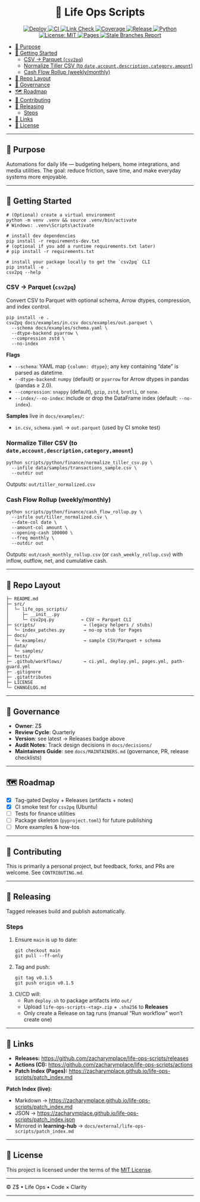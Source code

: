 <h1 align="center">🌱 Life Ops Scripts</h1>

<p align="center">
  <a href="https://github.com/zacharymplace/life-ops-scripts/actions/workflows/deploy.yml">
    <img src="https://github.com/zacharymplace/life-ops-scripts/actions/workflows/deploy.yml/badge.svg?branch=main" alt="Deploy" />
  </a>
  <a href="https://github.com/zacharymplace/life-ops-scripts/actions/workflows/ci.yml">
    <img src="https://github.com/zacharymplace/life-ops-scripts/actions/workflows/ci.yml/badge.svg?branch=main" alt="CI" />
  </a>
  <a href="https://github.com/zacharymplace/life-ops-scripts/actions/workflows/link-check.yml">
    <img src="https://github.com/zacharymplace/life-ops-scripts/actions/workflows/link-check.yml/badge.svg?branch=main" alt="Link Check" />
  </a>
  <a href="https://codecov.io/gh/zacharymplace/life-ops-scripts">
    <img src="https://codecov.io/gh/zacharymplace/life-ops-scripts/branch/main/graph/badge.svg" alt="Coverage" />
  </a>
  <a href="https://github.com/zacharymplace/life-ops-scripts/releases">
    <img src="https://img.shields.io/github/v/release/zacharymplace/life-ops-scripts" alt="Release" />
  </a>
  <a href="https://www.python.org/">
    <img src="https://img.shields.io/badge/python-3.11%20|%203.12-blue.svg" alt="Python" />
  </a>
  <a href="LICENSE">
    <img src="https://img.shields.io/github/license/zacharymplace/life-ops-scripts" alt="License: MIT" />
  </a>
  <a href="https://github.com/zacharymplace/life-ops-scripts/actions/workflows/pages.yml">
    <img src="https://github.com/zacharymplace/life-ops-scripts/actions/workflows/pages.yml/badge.svg?branch=main" alt="Pages" />
  </a>
  <a href="https://github.com/zacharymplace/life-ops-scripts/issues?q=is%3Aissue+Stale+branches+report">
    <img src="https://github.com/zacharymplace/life-ops-scripts/actions/workflows/stale-branches-report.yml/badge.svg?branch=main" alt="Stale Branches Report" />
  </a>
</p>

<!-- START doctoc generated TOC please keep comment here to allow auto update -->
<!-- DON'T EDIT THIS SECTION, INSTEAD RE-RUN doctoc TO UPDATE -->

- [🔧 Purpose](#-purpose)
- [🚀 Getting Started](#-getting-started)
  - [CSV → Parquet (`csv2pq`)](#csv-%E2%86%92-parquet-csv2pq)
  - [Normalize Tiller CSV (to `date,account,description,category,amount`)](#normalize-tiller-csv-to-dateaccountdescriptioncategoryamount)
  - [Cash Flow Rollup (weekly/monthly)](#cash-flow-rollup-weeklymonthly)
- [📂 Repo Layout](#-repo-layout)
- [🧭 Governance](#%F0%9F%A7%AD-governance)
- [🗺 Roadmap](#%F0%9F%97%BA-roadmap)
- [🤝 Contributing](#-contributing)
- [🚀 Releasing](#-releasing)
  - [Steps](#steps)
- [🔗 Links](#-links)
- [📜 License](#-license)

<!-- END doctoc generated TOC please keep comment here to allow auto update -->

---

## 🔧 Purpose

Automations for daily life — budgeting helpers, home integrations, and media utilities.
The goal: reduce friction, save time, and make everyday systems more enjoyable.

---

## 🚀 Getting Started

```
# (Optional) create a virtual environment
python -m venv .venv && source .venv/bin/activate
# Windows: .venv\Scripts\activate

# install dev dependencies
pip install -r requirements-dev.txt
# (optional if you add a runtime requirements.txt later)
# pip install -r requirements.txt

# install your package locally to get the `csv2pq` CLI
pip install -e .
csv2pq --help
```

### CSV → Parquet (`csv2pq`)

Convert CSV to Parquet with optional schema, Arrow dtypes, compression, and index control.

```
pip install -e .
csv2pq docs/examples/in.csv docs/examples/out.parquet \
  --schema docs/examples/schema.yaml \
  --dtype-backend pyarrow \
  --compression zstd \
  --no-index
```

**Flags**
- `--schema`: YAML map `{column: dtype}`; any key containing “date” is parsed as datetime.
- `--dtype-backend`: `numpy` (default) or `pyarrow` for Arrow dtypes in pandas (pandas ≥ 2.0).
- `--compression`: `snappy` (default), `gzip`, `zstd`, `brotli`, or `none`.
- `--index/--no-index`: include or drop the DataFrame index (default: `--no-index`).

**Samples** live in `docs/examples/`:
- `in.csv`, `schema.yaml` → `out.parquet` (used by CI smoke test)

### Normalize Tiller CSV (to `date,account,description,category,amount`)

```
python scripts/python/finance/normalize_tiller_csv.py \
  --infile data/samples/transactions_sample.csv \
  --outdir out
```

Outputs: `out/tiller_normalized.csv`

### Cash Flow Rollup (weekly/monthly)

```
python scripts/python/finance/cash_flow_rollup.py \
  --infile out/tiller_normalized.csv \
  --date-col date \
  --amount-col amount \
  --opening-cash 100000 \
  --freq monthly \
  --outdir out
```

Outputs: `out/cash_monthly_rollup.csv` (or `cash_weekly_rollup.csv`) with inflow, outflow, net, and cumulative cash.

---

## 📂 Repo Layout

```
├─ README.md
├─ src/
│  └─ life_ops_scripts/
│     ├─ __init__.py
│     └─ csv2pq.py          → CSV → Parquet CLI
├─ scripts/                  → (legacy helpers / stubs)
│  └─ index_patches.py       → no-op stub for Pages
├─ docs/
│  └─ examples/              → sample CSV/Parquet + schema
├─ data/
│  └─ samples/
├─ tests/
├─ .github/workflows/        → ci.yml, deploy.yml, pages.yml, path-guard.yml
├─ .gitignore
├─ .gitattributes
├─ LICENSE
└─ CHANGELOG.md
```

---

## 🧭 Governance

- **Owner**: Z$
- **Review Cycle**: Quarterly
- **Version**: see latest → Releases badge above
- **Audit Notes**: Track design decisions in `docs/decisions/`
- **Maintainers Guide**: see `docs/MAINTAINERS.md` (governance, PR, release checklists)

---

## 🗺 Roadmap

- [x] Tag-gated Deploy + Releases (artifacts + notes)
- [x] CI smoke test for `csv2pq` (Ubuntu)
- [ ] Tests for finance utilities
- [ ] Package skeleton (`pyproject.toml`) for future publishing
- [ ] More examples & how-tos

---

## 🤝 Contributing

This is primarily a personal project, but feedback, forks, and PRs are welcome.
See `CONTRIBUTING.md`.

---

## 🚀 Releasing

Tagged releases build and publish automatically.

### Steps

1. Ensure `main` is up to date:
   ```
   git checkout main
   git pull --ff-only
   ```
2. Tag and push:
   ```
   git tag v0.1.5
   git push origin v0.1.5
   ```
3. CI/CD will:
   - Run `deploy.sh` to package artifacts into `out/`
   - Upload `life-ops-scripts-<tag>.zip` + `.sha256` to **Releases**
   - Only create a Release on tag runs (manual “Run workflow” won’t create one)

---

## 🔗 Links

- **Releases:** <https://github.com/zacharymplace/life-ops-scripts/releases>
- **Actions (CI):** <https://github.com/zacharymplace/life-ops-scripts/actions>
- **Patch Index (Pages):** <https://zacharymplace.github.io/life-ops-scripts/patch_index.md>

**Patch Index (live):**
- Markdown → https://zacharymplace.github.io/life-ops-scripts/patch_index.md
- JSON → https://zacharymplace.github.io/life-ops-scripts/patch_index.json
- Mirrored in **learning-hub** → `docs/external/life-ops-scripts/patch_index.md`

---

## 📜 License

This project is licensed under the terms of the [MIT License](LICENSE).

---

© Z$ • Life Ops • Code × Clarity

---

<!-- test PR template -->
